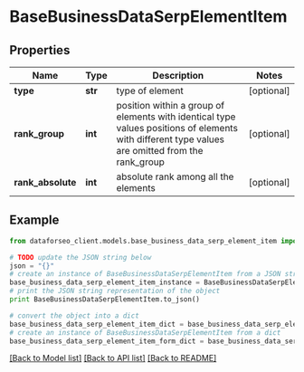 # BaseBusinessDataSerpElementItem


## Properties

Name | Type | Description | Notes
------------ | ------------- | ------------- | -------------
**type** | **str** | type of element | [optional] 
**rank_group** | **int** | position within a group of elements with identical type values positions of elements with different type values are omitted from the rank_group | [optional] 
**rank_absolute** | **int** | absolute rank among all the elements | [optional] 

## Example

```python
from dataforseo_client.models.base_business_data_serp_element_item import BaseBusinessDataSerpElementItem

# TODO update the JSON string below
json = "{}"
# create an instance of BaseBusinessDataSerpElementItem from a JSON string
base_business_data_serp_element_item_instance = BaseBusinessDataSerpElementItem.from_json(json)
# print the JSON string representation of the object
print BaseBusinessDataSerpElementItem.to_json()

# convert the object into a dict
base_business_data_serp_element_item_dict = base_business_data_serp_element_item_instance.to_dict()
# create an instance of BaseBusinessDataSerpElementItem from a dict
base_business_data_serp_element_item_form_dict = base_business_data_serp_element_item.from_dict(base_business_data_serp_element_item_dict)
```
[[Back to Model list]](../README.md#documentation-for-models) [[Back to API list]](../README.md#documentation-for-api-endpoints) [[Back to README]](../README.md)


